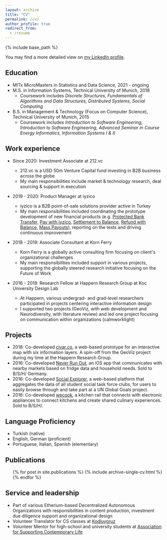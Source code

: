 ```yaml
---
layout: archive
title: "CV"
permalink: /cv/
author_profile: true
redirect_from:
  - /resume
---
```


{% include base_path %}

You may find a more detailed view on [my LinkedIn profile](https://www.linkedin.com/in/gulce-gunindi/).

## Education

* MITx MicroMasters in Statistics and Data Science, 2021 - ongoing
* M.S. in Information Systems, Technical University of Munich, 2018
  * Coursework includes <i>Discrete Structures, Fundamentals of Algorithms and Data Structures, Distributed Systems, Social Computing</i>
* B.S. in Management & Technology (Focus on Computer Science), Technical University of Munich, 2015
  * Coursework includes <i>Introduction to Software Engineering, Introduction to Software Engineering, Advanced Seminar in Course Energy Informatics, Information Systems I & II</i>

## Work experience

* Since 2020: Investment Associate at 212.vc
  * 212.vc is a USD 50m Venture Capital fund investing in B2B business across the globe
  * My main responsibilities include market & technology research, deal sourcing & support in execution

* 2019 - 2020: Product Manager at iyzico
  * iyzico is a B2B point-of-sale solutions provider active in Turkey
  * My main responsibilities included coordinating the prototype development of new financial products (e.g. [Protected Bank Transfer](https://dev.iyzipay.com/en/havale-eft), [Pay with iyzico](https://dev.iyzipay.com/en/iyzico-ile-ode), [Settlement to Balance](https://dev.iyzipay.com/en/iyzico-hesabina-para-transferi), [Refund with Balance](https://dev.iyzipay.com/en/iyzico-hesabina-iade), [Mass Payouts](https://dev.iyzipay.com/en/mass-payouts)), reporting on the tests and driving continuous improvement

* 2018 - 2019: Associate Consultant at Korn Ferry
  * Korn Ferry is a globally active consulting firm focusing on client's organizational challenges
  * My main responsibilities included support in various projects, supporting the globally steered research initiative focusing on the Future of Work

* 2016 - 2018: Research Fellow at Happern Research Group at Koc University Design Lab
  * At Happern, various undergrad- and grad-level researchers participated in projects centering interactive information design
  * I supported two projects (GeoViz, with web development and Neurodiversity, with literature review) and led one project focusing on communication within organizations (calmworklight)

## Projects
 
* 2018: Co-developed [civar.co](https://drive.google.com/drive/folders/1stkAogTNAbCWM0rd0XgLEmE_a5898Vaq?usp=sharing), a web-based prototype for an interactive map with six information layers. A spin-off from the GeoViz project during my time at the Happern Research Group.
* 2016: Co-developed [Never Run Out](https://drive.google.com/drive/folders/1t9MNlEkiMEORtJDZQjmglaXGHV9d5NYV?usp=sharing), an iOS app that communicates with nearby markets based on fridge data and household needs. Sold to B/S/H/ Germany.
* 2016: Co-developed [Social Explorer](https://drive.google.com/drive/folders/1EekeVf8E1ChR8rIbN1ZpPyXF298-ZnEc?usp=sharing), a web-based platform that aggregates the data of all student social task force clubs, for users to easily browse through and take part at a UN Global Goals project.
* 2016: Co-developed [wecook](https://drive.google.com/drive/folders/15B6b1vnRIhD_-i2JvxybCZWbU-pfqOKG?usp=sharing), a kitchen rail that connects with electronic appliances to connect kitchens and create shared culinary experiences. Sold to B/S/H/.
  
## Language Proficiency
 
* Turkish (native)
* English, German (proficient) 
* Portuguese, Italian, Spanish (elementary)

## Publications
 
  <ul>{% for post in site.publications %}
    {% include archive-single-cv.html %}
  {% endfor %}</ul>
  
## Service and leadership
 
* Part of various Etherium-based Decentralized Autonomous Organizations with responsibilities in content production, investment due diligence support and organizational design
* Volunteer Translator for CS classes at [Kodluyoruz](https://www.kodluyoruz.org/)
* Volunteer Mentor for high-school and university students at [Association for Supporting Contemporary Life](https://www.cydd.org.tr/pages/about-us-2/)

